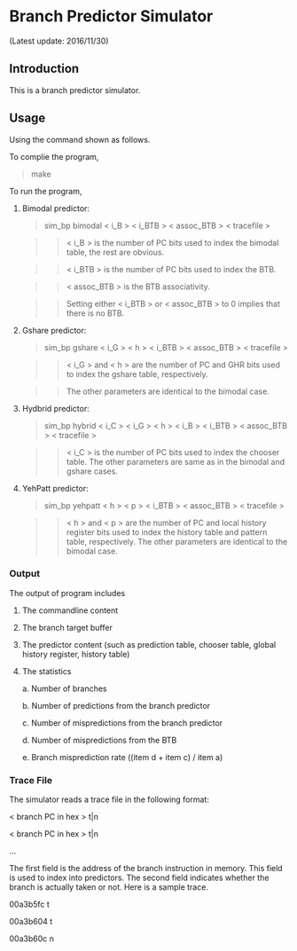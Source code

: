 Branch Predictor Simulator
==========================

(Latest update: 2016/11/30)

## Introduction

This is a branch predictor simulator.

## Usage

Using the command shown as follows.

To complie the program,

>make

To run the program,

1. Bimodal predictor:

	> sim_bp bimodal < i_B \> < i_BTB \> < assoc_BTB \> < tracefile \>

	>> < i_B \> is the number of PC bits used to index the bimodal table, the rest are obvious.

	>> < i_BTB \> is the number of PC bits used to index the BTB.

	>> < assoc_BTB \> is the BTB associativity.

	>> Setting either < i_BTB \> or < assoc_BTB \> to 0 implies that there is no BTB.

2. Gshare predictor: 

	> sim_bp gshare < i_G \> < h \> < i_BTB \> < assoc_BTB \> < tracefile \>

	>> < i_G \> and < h \> are the number of PC and GHR bits used to index the gshare table, respectively. 

	>> The other parameters are identical to the bimodal case.  

3. Hydbrid predictor:  

	> sim_bp hybrid < i_C \> < i_G \> < h > < i_B \> < i_BTB \> < assoc_BTB \> < tracefile \>
	
	>> < i_C \> is the number of PC bits used to index the chooser table. The other parameters are same as in the bimodal and gshare cases. 

4. YehPatt predictor:

	> sim_bp yehpatt < h \> < p \> < i_BTB \> < assoc_BTB \> < tracefile \>

	>> < h \> and < p \> are the number of PC and local history register bits used to index the history table and pattern table, respectively. The other parameters are identical to the bimodal case.

### Output

The output of program includes

1. The commandline content

2. The branch target buffer 

3. The predictor content (such as prediction table, chooser table, global history register, history table)

4. The statistics

	a. Number of branches 

	b. Number of predictions from the branch predictor 

	c. Number of mispredictions from the branch predictor 

	d. Number of mispredictions from the BTB 

	e. Branch misprediction rate ((item d + item c) / item a) 

### Trace File
The simulator reads a trace file in the following format: 

< branch PC in hex \> t|n

< branch PC in hex \> t|n

...

The first field is the address of the branch instruction in memory. This field is used to index into predictors. The second field indicates whether the branch is actually taken or not. Here is a sample trace. 

00a3b5fc t

00a3b604 t

00a3b60c n
